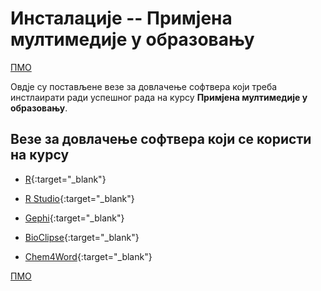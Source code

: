 # Инсталације -- Примјена мултимедије у образовању

[ПМО](/README.md)

Овдје су постављене везе за довлачење софтвера који треба инстлаирати ради успешног рада на курсу **Примјена мултимедије у образовању**.

## Везе за довлачење софтвера који се користи на курсу  

- [R](https://cran.r-project.org/mirrors.html){:target="_blank"}

- [R Studio](https://www.rstudio.com/products/rstudio/download/#download){:target="_blank"}

- [Gephi](https://gephi.org/users/download/){:target="_blank"}

- [BioClipse](http://bioclipse.net/download/){:target="_blank"}

- [Chem4Word](https://github.com/Chem4Word/Version3/releases/){:target="_blank"}

[ПМО](/README.md)
